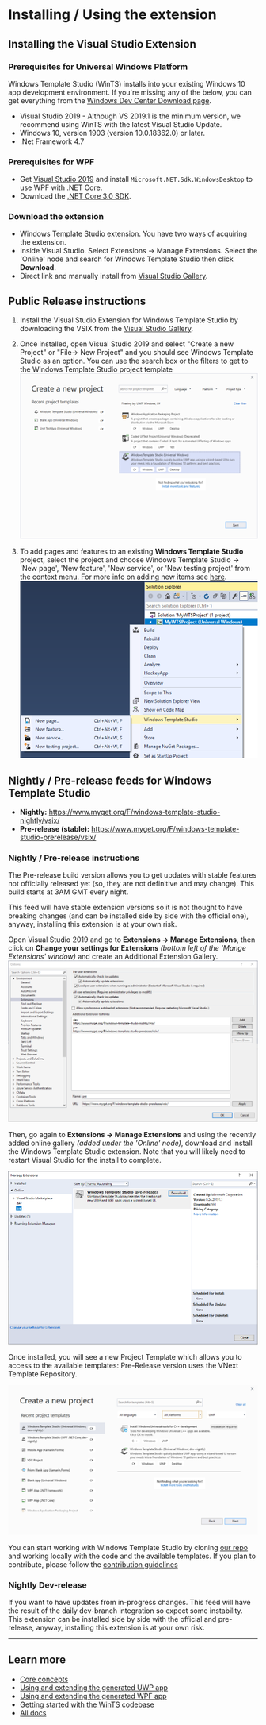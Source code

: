 # Installing / Using the extension

## Installing the Visual Studio Extension

### Prerequisites for Universal Windows Platform

Windows Template Studio (WinTS) installs into your existing Windows 10 app development environment. If you're missing any of the below, you can get everything from the [Windows Dev Center Download page](https://developer.microsoft.com/en-us/windows/downloads).

- Visual Studio 2019 - Although VS 2019.1 is the minimum version, we recommend using WinTS with the latest Visual Studio Update.
- Windows 10, version 1903 (version 10.0.18362.0) or later.
- .Net Framework 4.7

### Prerequisites for WPF

 - Get [Visual Studio 2019](https://visualstudio.microsoft.com/vs/) and install `Microsoft.NET.Sdk.WindowsDesktop` to use WPF with .NET Core.
 - Download the [.NET Core 3.0 SDK](https://dotnet.microsoft.com/download/dotnet-core/3.0).

### Download the extension

 - Windows Template Studio extension.  You have two ways of acquiring the extension.
 - Inside Visual Studio. Select Extensions -> Manage Extensions.  Select the 'Online' node and search for Windows Template Studio then click **Download**.
 - Direct link and manually install from  [Visual Studio Gallery](https://marketplace.visualstudio.com/items?itemName=WASTeamAccount.WindowsTemplateStudio).



## Public Release instructions

1. Install the Visual Studio Extension for Windows Template Studio by downloading the VSIX from the [Visual Studio Gallery](https://marketplace.visualstudio.com/items?itemName=WASTeamAccount.WindowsTemplateStudio).
2. Once installed, open Visual Studio 2019 and select "Create a new Project" or "File→ New Project" and you should see Windows Template Studio as an option. You can use the search box or the filters to get to the Windows Template Studio project template
![New Project](resources/vsix/newProject2019.PNG)

3. To add pages and features to an existing **Windows Template Studio** project, select the project and choose Windows Template Studio → 'New page', 'New feature', 'New service', or 'New testing project' from the context menu. For more info on adding new items see [here](newitem.md).
![Add new Page/Feature](resources/vsix/addNewItem.PNG)

## Nightly / Pre-release feeds for Windows Template Studio

- **Nightly:** <https://www.myget.org/F/windows-template-studio-nightly/vsix/>
- **Pre-release (stable):** <https://www.myget.org/F/windows-template-studio-prerelease/vsix/>

### Nightly / Pre-release instructions

The Pre-release build version allows you to get updates with stable features not officially released yet (so, they are not definitive and may change).  This build starts at 3AM GMT every night.

This feed will have stable extension versions so it is not thought to have breaking changes (and can be installed side by side with the official one), anyway, installing this extension is at your own risk.

Open Visual Studio 2019 and go to **Extensions -> Manage Extensions**, then click on **Change your settings for Extensions** *(bottom left of the 'Mange Extensions' window)* and create an Additional Extension Gallery.
![Configure Additional Extension Gallery](resources/vsix/configurefeed.PNG)

Then, go again to **Extensions -> Manage Extensions** and using the recently added online gallery *(added under the 'Online' node)*, download and install the Windows Template Studio extension. Note that you will likely need to restart Visual Studio for the install to complete.

![Install UWP Community Templates extension](resources/vsix/onlinefeed.PNG)

Once installed, you will see a new Project Template which allows you to access to the available templates: Pre-Release version uses the VNext Template Repository.

![File New Project](resources/vsix/newProject2019-dev.PNG)

You can start working with Windows Template Studio by cloning [our repo](https://github.com/Microsoft/WindowsTemplateStudio) and working locally with the code and the available templates.  If you plan to contribute, please follow the [contribution guidelines](../CONTRIBUTING.md)

### Nightly Dev-release

If you want to have updates from in-progress changes.  This feed will have the result of the daily dev-branch integration so expect some instability. This extension can be installed side by side with the official and pre-release, anyway, installing this extension is at your own risk.

---

## Learn more

- [Core concepts](./concepts.md)
- [Using and extending the generated UWP app](./UWP/getting-started-endusers.md)
- [Using and extending the generated WPF app](./WPF/getting-started-endusers.md)
- [Getting started with the WinTS codebase](./getting-started-developers.md)
- [All docs](./readme.md)
